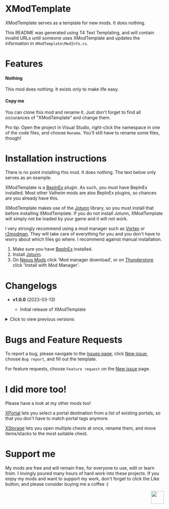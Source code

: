 # XModTemplate

XModTemplate serves as a template for new mods. It does nothing.

This README was generated using T4 Text Templating, and will contain invalid URLs until someone uses XModTemplate and updates the information in `XModTemplate\ModInfo.cs`.

# Features

#### Nothing

This mod does nothing. It exists only to make life easy.

#### Copy me

You can clone this mod and rename it. Just don't forget to find all occurances of "XModTemplate" and change them.

Pro tip: Open the project in Visual Studio, right-click the namespace in one of the code files, and choose `Rename`. You'll still have to rename some files, though!


# Installation instructions

There is no point installing this mod. It does nothing. The text below only serves as an example.

XModTemplate is a [BepInEx](https://valheim.thunderstore.io/package/denikson/BepInExPack_Valheim/) plugin. As such, you must have BepInEx installed. Most other Valheim mods are also BepInEx plugins, so chances are you already have this.

XModTemplate makes use of the [Jotunn](https://valheim.thunderstore.io/package/ValheimModding/Jotunn/) library, so you must install that before installing XModTemplate. If you do not install Jotunn, XModTemplate will simply not be loaded by your game and it will not work.

I very strongly recommend using a mod manager such as [Vortex](https://www.nexusmods.com/site/mods/1) or [r2modman](https://valheim.thunderstore.io/package/ebkr/r2modman/). They will take care of everything for you and you don't have to worry about which files go where. I recommend against manual installation.
1. Make sure you have [BepInEx](https://valheim.thunderstore.io/package/denikson/BepInExPack_Valheim/) installed.
2. Install [Jotunn](https://valheim.thunderstore.io/package/ValheimModding/Jotunn/).
3. On [Nexus Mods](https://www.nexusmods.com/valheim/mods/-1) click 'Mod manager download', or on [Thunderstore](https://valheim.thunderstore.io/package/SpikeHimself/XModTemplate/) click 'Install with Mod Manager'.



# Changelogs

* **v1.0.0** (2023-03-13)

	* Initial release of XModTemplate

<details>
<summary>Click to view previous versions</summary>

* **v0.0.0** (1970-01-01)

	* This version never existed. This entry only exists for demonstration purposes.

</details>


# Bugs and Feature Requests

To report a bug, please navigate to the [Issues page](https://github.com/SpikeHimself/XModTemplate/issues), click [New issue](https://github.com/SpikeHimself/XModTemplate/issues/new/choose), choose `Bug report`, and fill out the template.

For feature requests, choose `Feature request` on the [New issue](https://github.com/SpikeHimself/XModTemplate/issues/new/choose) page.


# I did more too!

Please have a look at my other mods too! 

[XPortal](https://valheim.thunderstore.io/package/SpikeHimself/XPortal/) lets you select a portal destination from a list of existing portals, so that you don't have to match portal tags anymore.

[XStorage](https://valheim.thunderstore.io/package/SpikeHimself/XStorage/) lets you open multiple chests at once, rename them, and move items/stacks to the most suitable chest.


# Support me

My mods are free and will remain free, for everyone to use, edit or learn from. I lovingly poured many hours of hard work into these projects. If you enjoy my mods and want to support my work, don't forget to click the Like button, and please consider buying me a coffee :)

[<img src="https://cdn.buymeacoffee.com/buttons/v2/default-yellow.png" height="40" align="right" />](https://www.buymeacoffee.com/SpikeHimself)
